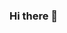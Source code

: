### Hi there 👋

<!--
**pcmaximo/pcmaximo** is a ✨ _special_ ✨ repository because its `README.md` (this file) appears on your GitHub profile.

Here are some ideas to get you started:

- 🔭 I’m currently working on HTML/CSS/PYTHON/MYSQL ...
- 🌱 I’m currently learning ADVANCED CSS, FLASK, TKINTER ...
- 👯 I’m looking to collaborate on OPEN SOURCE PROJECTS ...
- 🤔 I’m looking for help with MACHINE LEARNING AND AI...
- 💬 Ask me about PYTHON, HTML AND CSS...
- 📫 How to reach me: LINKEDIN AND EMAIL
- ⚡ Fun fact: I LOVE PROGRAMMING AND GYM
-->
